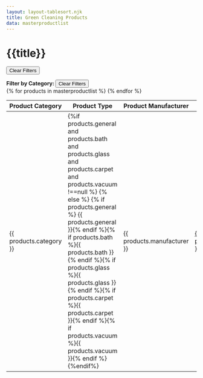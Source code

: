 ```yaml
---
layout: layout-tablesort.njk
title: Green Cleaning Products
data: masterproductlist
---
```


# {{title}}


<button class="border border-solid border-black py-2 px-4 m-4 hover:bg-gray-100 font-bold button_modifier md:hidden" onclick="ClearFilters()" >Clear Filters</button> 
<div class="md:float-right float-left height_modifier">
<label for="category_list" class=""><strong> Filter by Category: </strong> </label><span class="filter1 border border-solid border-black p-2.5"></span>
<button class="border border-solid border-black py-2 px-4 m-4 hover:bg-gray-100 font-bold hidden md:inline" onclick="ClearFilters()" >Clear Filters</button> 
</div>



<table id="productstable" class="display">
<thead class="">
<tr>
<th>Product Category </th>  
<th>Product Type</th>
<th>Product Manufacturer</th>  
<th>Product Name</th>
<th>Meets Standard</th>
</tr>
</thead>
<tbody>
{% for products in masterproductlist %}
<tr> 
<td>{{ products.category }}</td>
<td>{%if products.general and products.bath and products.glass and products.carpet and products.vacuum !==null %} {% else %}
{% if products.general %} <span class="bg-gray-200 uppercase text-xs p-1 m-1">{{ products.general }}</span>{% endif %}{% if products.bath %}<span class="bg-gray-200 uppercase text-xs p-1 m-1">{{ products.bath }}</span>{% endif %}{% if products.glass %}<span class="bg-gray-200 uppercase text-xs p-1 m-1">{{ products.glass }}</span>{% endif %}{% if products.carpet %}<span class="bg-gray-200 uppercase text-xs p-1 m-1">{{ products.carpet }}</span>{% endif %}{% if products.vacuum %}<span class="bg-gray-200 uppercase text-xs p-1 m-1 whitespace-nowrap">{{ products.vacuum }}</span>{% endif %} {%endif%}
</td> 
<td>{{ products.manufacturer }}</td>
<td><a href="green-products/{{ products.productID }}/{{ products.category | slug }}/{{ products.manufacturer | slug }}/{{ products.product | slug }}/" aria-label="product page for manufacturer {{ products.manufacturer | slug }}'s product {{ products.product }}">{{ products.product }} </a></td>
<td>{% if products.GsCertified %}<span class="bg-gray-200 uppercase text-xs p-1 m-1 whitespace-nowrap">{{ products.GsCertified }}</span>{% endif %}{% if products.EcCertified %}<span class="bg-gray-200 uppercase text-xs p-1 m-1 whitespace-nowrap">{{ products.EcCertified }}</span>{% endif %}{% if products.CarpetStyle %}<span class="bg-gray-200 uppercase text-xs p-1 m-1 whitespace-nowrap">{{ products.CarpetStyle }}</span>{% endif %}</td>
</tr>
{% endfor %}
</tbody>
<tfoot>
<tr>
<td></td>
<td></td>
<td></td>
<td></td>
<td></td>
</tr>
</tfoot>
</table>


